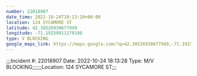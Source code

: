 ```yaml
---
number: 22018907
date_time: 2022-10-24T18:13:28+00:00
location: 124 SYCAMORE ST
latitude: 42.38526930677949
longitude: -71.19259911179198
type: V BLOCKING
google_maps_link: https://maps.google.com/?q=42.38526930677949,-71.19259911179198
---
```


;;;Incident #: 22018907  Date: 2022-10-24 18:13:28   Type: M/V BLOCKING;;;;;;Location: 124 SYCAMORE ST;;;

